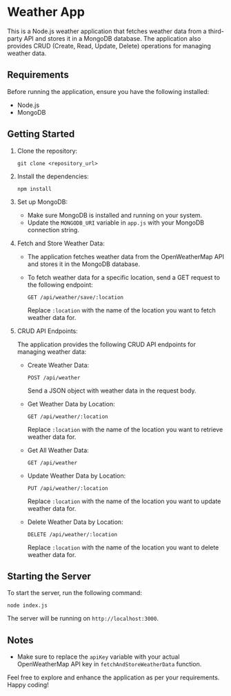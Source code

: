 # Weather App

This is a Node.js weather application that fetches weather data from a third-party API and stores it in a MongoDB database. The application also provides CRUD (Create, Read, Update, Delete) operations for managing weather data.

## Requirements

Before running the application, ensure you have the following installed:

- Node.js
- MongoDB

## Getting Started

1. Clone the repository:

   ```
   git clone <repository_url>
   ```

2. Install the dependencies:

   ```
   npm install
   ```

3. Set up MongoDB:

   - Make sure MongoDB is installed and running on your system.
   - Update the `MONGODB_URI` variable in `app.js` with your MongoDB connection string.

4. Fetch and Store Weather Data:

   - The application fetches weather data from the OpenWeatherMap API and stores it in the MongoDB database.
   - To fetch weather data for a specific location, send a GET request to the following endpoint:

     ```
     GET /api/weather/save/:location
     ```

     Replace `:location` with the name of the location you want to fetch weather data for.

5. CRUD API Endpoints:

   The application provides the following CRUD API endpoints for managing weather data:

   - Create Weather Data:

     ```
     POST /api/weather
     ```

     Send a JSON object with weather data in the request body.

   - Get Weather Data by Location:

     ```
     GET /api/weather/:location
     ```

     Replace `:location` with the name of the location you want to retrieve weather data for.

   - Get All Weather Data:

     ```
     GET /api/weather
     ```

   - Update Weather Data by Location:

     ```
     PUT /api/weather/:location
     ```

     Replace `:location` with the name of the location you want to update weather data for.

   - Delete Weather Data by Location:

     ```
     DELETE /api/weather/:location
     ```

     Replace `:location` with the name of the location you want to delete weather data for.

## Starting the Server

To start the server, run the following command:

```
node index.js
```

The server will be running on `http://localhost:3000`.

## Notes

- Make sure to replace the `apiKey` variable with your actual OpenWeatherMap API key in `fetchAndStoreWeatherData` function.

Feel free to explore and enhance the application as per your requirements. Happy coding!
